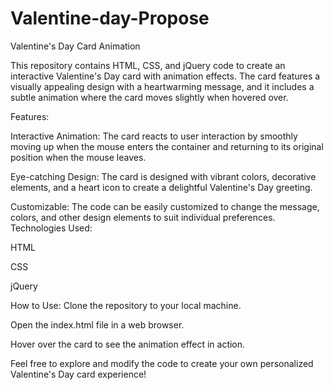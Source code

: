 # Valentine-day-Propose
Valentine's Day Card Animation

This repository contains HTML, CSS, and jQuery code to create an interactive Valentine's Day card with animation effects. The card features a visually appealing design with a heartwarming message, and it includes a subtle animation where the card moves slightly when hovered over.

Features:

Interactive Animation: The card reacts to user interaction by smoothly moving up when the mouse enters the container and returning to its original position when the mouse leaves.

Eye-catching Design: The card is designed with vibrant colors, decorative elements, and a heart icon to create a delightful Valentine's Day greeting.

Customizable: The code can be easily customized to change the message, colors, and other design elements to suit individual preferences.
Technologies Used:

HTML

CSS

jQuery

How to Use:
Clone the repository to your local machine.

Open the index.html file in a web browser.

Hover over the card to see the animation effect in action.

Feel free to explore and modify the code to create your own personalized Valentine's Day card experience!

